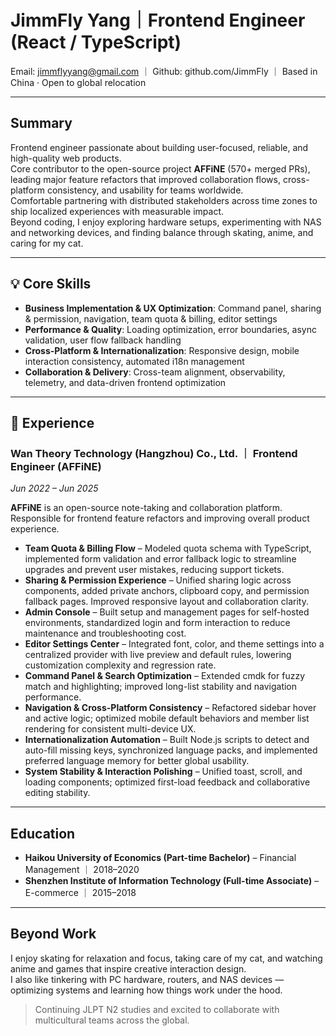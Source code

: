 # JimmFly Yang｜Frontend Engineer (React / TypeScript)

Email: jimmflyyang@gmail.com ｜ Github: github.com/JimmFly ｜ Based in China · Open to global relocation

---

## Summary

Frontend engineer passionate about building user-focused, reliable, and high-quality web products.  
Core contributor to the open-source project **AFFiNE** (570+ merged PRs), leading major feature refactors that improved collaboration flows, cross-platform consistency, and usability for teams worldwide.  
Comfortable partnering with distributed stakeholders across time zones to ship localized experiences with measurable impact.  
Beyond coding, I enjoy exploring hardware setups, experimenting with NAS and networking devices, and finding balance through skating, anime, and caring for my cat.

---

## 💡 Core Skills

- **Business Implementation & UX Optimization**: Command panel, sharing & permission, navigation, team quota & billing, editor settings
- **Performance & Quality**: Loading optimization, error boundaries, async validation, user flow fallback handling
- **Cross-Platform & Internationalization**: Responsive design, mobile interaction consistency, automated i18n management
- **Collaboration & Delivery**: Cross-team alignment, observability, telemetry, and data-driven frontend optimization

---

## 💼 Experience

### Wan Theory Technology (Hangzhou) Co., Ltd. ｜ Frontend Engineer (AFFiNE)

_Jun 2022 – Jun 2025_

**AFFiNE** is an open-source note-taking and collaboration platform.  
Responsible for frontend feature refactors and improving overall product experience.

- **Team Quota & Billing Flow** – Modeled quota schema with TypeScript, implemented form validation and error fallback logic to streamline upgrades and prevent user mistakes, reducing support tickets.
- **Sharing & Permission Experience** – Unified sharing logic across components, added private anchors, clipboard copy, and permission fallback pages. Improved responsive layout and collaboration clarity.
- **Admin Console** – Built setup and management pages for self-hosted environments, standardized login and form interaction to reduce maintenance and troubleshooting cost.
- **Editor Settings Center** – Integrated font, color, and theme settings into a centralized provider with live preview and default rules, lowering customization complexity and regression rate.
- **Command Panel & Search Optimization** – Extended cmdk for fuzzy match and highlighting; improved long-list stability and navigation performance.
- **Navigation & Cross-Platform Consistency** – Refactored sidebar hover and active logic; optimized mobile default behaviors and member list rendering for consistent multi-device UX.
- **Internationalization Automation** – Built Node.js scripts to detect and auto-fill missing keys, synchronized language packs, and implemented preferred language memory for better global usability.
- **System Stability & Interaction Polishing** – Unified toast, scroll, and loading components; optimized first-load feedback and collaborative editing stability.

---

## Education

- **Haikou University of Economics (Part-time Bachelor)** – Financial Management ｜ 2018–2020
- **Shenzhen Institute of Information Technology (Full-time Associate)** – E-commerce ｜ 2015–2018

---

## Beyond Work

I enjoy skating for relaxation and focus, taking care of my cat, and watching anime and games that inspire creative interaction design.  
I also like tinkering with PC hardware, routers, and NAS devices — optimizing systems and learning how things work under the hood.

> Continuing JLPT N2 studies and excited to collaborate with multicultural teams across the global.
